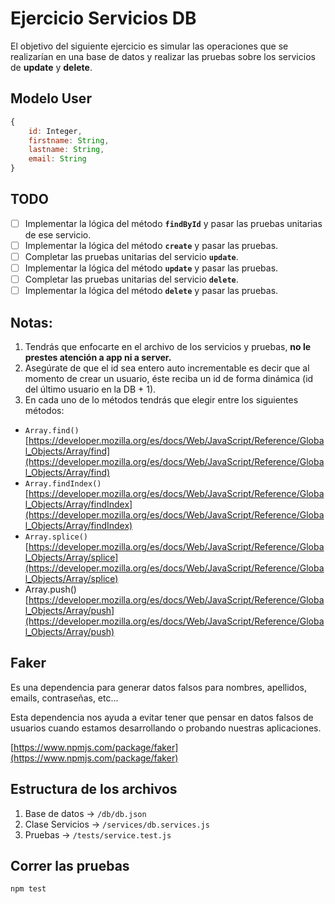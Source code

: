# Ejercicio Servicios DB

El objetivo del siguiente ejercicio es simular las operaciones que se realizarían en una base de datos y realizar las pruebas sobre los servicios de **update** y **delete**.

## Modelo User

```jsx
{
	id: Integer,
	firstname: String,
	lastname: String,
	email: String
}
```

## TODO

- [ ]  Implementar la lógica del método **`findById`** y pasar las pruebas unitarias de ese servicio.
- [ ]  Implementar la lógica del método **`create`** y pasar las pruebas.
- [ ]  Completar las pruebas unitarias del servicio **`update`**.
- [ ]  Implementar la lógica del método **`update`** y pasar las pruebas.
- [ ]  Completar las pruebas unitarias del servicio **`delete`**.
- [ ]  Implementar la lógica del método **`delete`** y pasar las pruebas.

## Notas:

1. Tendrás que enfocarte en el archivo de los servicios y pruebas, **no le prestes atención a app ni a server.**
2. Asegúrate de que el id sea entero auto incrementable es decir que al momento de crear un usuario, éste reciba un id de forma dinámica (id del último usuario en la DB + 1).
3. En cada uno de lo métodos tendrás que elegir entre los siguientes métodos:
- `Array.find()` [https://developer.mozilla.org/es/docs/Web/JavaScript/Reference/Global_Objects/Array/find](https://developer.mozilla.org/es/docs/Web/JavaScript/Reference/Global_Objects/Array/find)
- `Array.findIndex()` [https://developer.mozilla.org/es/docs/Web/JavaScript/Reference/Global_Objects/Array/findIndex](https://developer.mozilla.org/es/docs/Web/JavaScript/Reference/Global_Objects/Array/findIndex)
- `Array.splice()` [https://developer.mozilla.org/es/docs/Web/JavaScript/Reference/Global_Objects/Array/splice](https://developer.mozilla.org/es/docs/Web/JavaScript/Reference/Global_Objects/Array/splice)
- Array.push() [https://developer.mozilla.org/es/docs/Web/JavaScript/Reference/Global_Objects/Array/push](https://developer.mozilla.org/es/docs/Web/JavaScript/Reference/Global_Objects/Array/push)

## Faker

Es una dependencia para generar datos falsos para nombres, apellidos, emails, contraseñas, etc...

Esta dependencia nos ayuda a evitar tener que pensar en datos falsos de usuarios cuando estamos desarrollando o probando nuestras aplicaciones.

[https://www.npmjs.com/package/faker](https://www.npmjs.com/package/faker)

## Estructura de los archivos

1. Base de datos → `/db/db.json`
2. Clase Servicios → `/services/db.services.js`
3. Pruebas → `/tests/service.test.js`

## Correr las pruebas
`npm test`